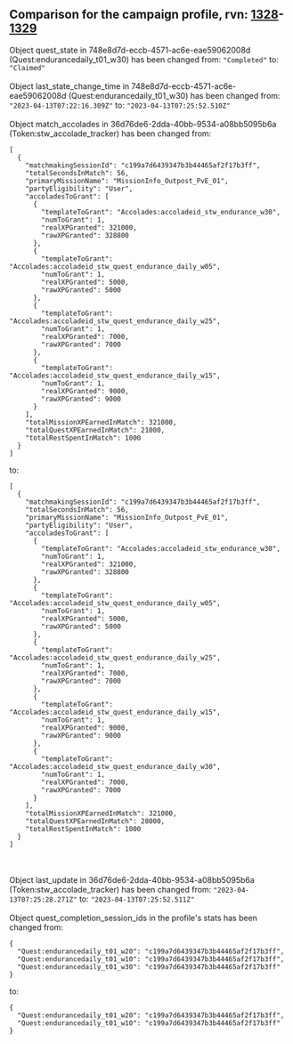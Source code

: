 ## Comparison for the campaign profile, rvn: [1328](https://github.com/PRO100KatYT/FortniteProfileRevisions/tree/main/profiles/campaign/1328%20campaign.json)-[1329](https://github.com/PRO100KatYT/FortniteProfileRevisions/tree/main/profiles/campaign/1329%20campaign.json)

Object quest_state in 748e8d7d-eccb-4571-ac6e-eae59062008d (Quest:endurancedaily_t01_w30) has been changed from: `"Completed"` to: `"Claimed"`
<br><br>
Object last_state_change_time in 748e8d7d-eccb-4571-ac6e-eae59062008d (Quest:endurancedaily_t01_w30) has been changed from: `"2023-04-13T07:22:16.309Z"` to: `"2023-04-13T07:25:52.510Z"`
<br><br>
Object match_accolades in 36d76de6-2dda-40bb-9534-a08bb5095b6a (Token:stw_accolade_tracker) has been changed from:

```
[
  {
    "matchmakingSessionId": "c199a7d6439347b3b44465af2f17b3ff",
    "totalSecondsInMatch": 56,
    "primaryMissionName": "MissionInfo_Outpost_PvE_01",
    "partyEligibility": "User",
    "accoladesToGrant": [
      {
        "templateToGrant": "Accolades:accoladeid_stw_endurance_w30",
        "numToGrant": 1,
        "realXPGranted": 321000,
        "rawXPGranted": 328800
      },
      {
        "templateToGrant": "Accolades:accoladeid_stw_quest_endurance_daily_w05",
        "numToGrant": 1,
        "realXPGranted": 5000,
        "rawXPGranted": 5000
      },
      {
        "templateToGrant": "Accolades:accoladeid_stw_quest_endurance_daily_w25",
        "numToGrant": 1,
        "realXPGranted": 7000,
        "rawXPGranted": 7000
      },
      {
        "templateToGrant": "Accolades:accoladeid_stw_quest_endurance_daily_w15",
        "numToGrant": 1,
        "realXPGranted": 9000,
        "rawXPGranted": 9000
      }
    ],
    "totalMissionXPEarnedInMatch": 321000,
    "totalQuestXPEarnedInMatch": 21000,
    "totalRestSpentInMatch": 1000
  }
]
```

to:

```
[
  {
    "matchmakingSessionId": "c199a7d6439347b3b44465af2f17b3ff",
    "totalSecondsInMatch": 56,
    "primaryMissionName": "MissionInfo_Outpost_PvE_01",
    "partyEligibility": "User",
    "accoladesToGrant": [
      {
        "templateToGrant": "Accolades:accoladeid_stw_endurance_w30",
        "numToGrant": 1,
        "realXPGranted": 321000,
        "rawXPGranted": 328800
      },
      {
        "templateToGrant": "Accolades:accoladeid_stw_quest_endurance_daily_w05",
        "numToGrant": 1,
        "realXPGranted": 5000,
        "rawXPGranted": 5000
      },
      {
        "templateToGrant": "Accolades:accoladeid_stw_quest_endurance_daily_w25",
        "numToGrant": 1,
        "realXPGranted": 7000,
        "rawXPGranted": 7000
      },
      {
        "templateToGrant": "Accolades:accoladeid_stw_quest_endurance_daily_w15",
        "numToGrant": 1,
        "realXPGranted": 9000,
        "rawXPGranted": 9000
      },
      {
        "templateToGrant": "Accolades:accoladeid_stw_quest_endurance_daily_w30",
        "numToGrant": 1,
        "realXPGranted": 7000,
        "rawXPGranted": 7000
      }
    ],
    "totalMissionXPEarnedInMatch": 321000,
    "totalQuestXPEarnedInMatch": 28000,
    "totalRestSpentInMatch": 1000
  }
]
```

<br><br>
Object last_update in 36d76de6-2dda-40bb-9534-a08bb5095b6a (Token:stw_accolade_tracker) has been changed from: `"2023-04-13T07:25:28.271Z"` to: `"2023-04-13T07:25:52.511Z"`
<br><br>
Object quest_completion_session_ids in the profile's stats has been changed from:

```
{
  "Quest:endurancedaily_t01_w20": "c199a7d6439347b3b44465af2f17b3ff",
  "Quest:endurancedaily_t01_w10": "c199a7d6439347b3b44465af2f17b3ff",
  "Quest:endurancedaily_t01_w30": "c199a7d6439347b3b44465af2f17b3ff"
}
```

to:

```
{
  "Quest:endurancedaily_t01_w20": "c199a7d6439347b3b44465af2f17b3ff",
  "Quest:endurancedaily_t01_w10": "c199a7d6439347b3b44465af2f17b3ff"
}
```

<br><br>
